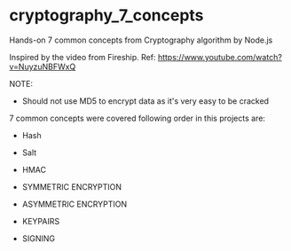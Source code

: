 # cryptography_7_concepts

Hands-on 7 common concepts from Cryptography algorithm by Node.js

Inspired by the video from Fireship.
Ref: https://www.youtube.com/watch?v=NuyzuNBFWxQ

NOTE:

- Should not use MD5 to encrypt data as it's very easy to be cracked

7 common concepts were covered following order in this projects are:

- Hash

- Salt

- HMAC

- SYMMETRIC ENCRYPTION

- ASYMMETRIC ENCRYPTION

- KEYPAIRS

- SIGNING
